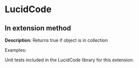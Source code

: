 # LucidCode

## **In** extension method

**Description:** Returns true if object is in collection

Examples:

[embed-code]: # (Examples\Extensions\In.cs)

Unit tests included in the LucidCode library for this extension:

[embed-code]: # (LucidCode.Test\Extensions\InTest.cs)
